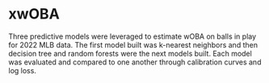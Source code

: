 # xwOBA

Three predictive models were leveraged to estimate wOBA on balls in play for 2022 MLB data. The first model built was k-nearest neighbors and then decision tree and random forests were the next models built. Each model was evaluated and compared to one another through calibration curves and log loss.



